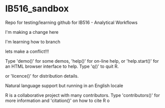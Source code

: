 # IB516_sandbox
Repo for testing/learning github for IB516 - Analytical Workflows

I'm making a change here

I'm learning how to branch

lets make a conflict!!! 

Type 'demo()' for some demos, 'help()' for on-line help, or
'help.start()' for an HTML browser interface to help.
Type 'q()' to quit R.

 or 'licence()' for distribution details.

  Natural language support but running in an English locale

R is a collaborative project with many contributors.
Type 'contributors()' for more information and
'citation()' on how to cite R o
